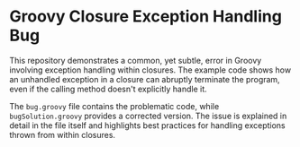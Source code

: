 # Groovy Closure Exception Handling Bug

This repository demonstrates a common, yet subtle, error in Groovy involving exception handling within closures.  The example code shows how an unhandled exception in a closure can abruptly terminate the program, even if the calling method doesn't explicitly handle it.

The `bug.groovy` file contains the problematic code, while `bugSolution.groovy` provides a corrected version. The issue is explained in detail in the file itself and highlights best practices for handling exceptions thrown from within closures.